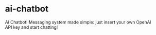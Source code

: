 # ai-chatbot
AI Chatbot! Messaging system made simple: just insert your own OpenAI API key and start chatting! 
